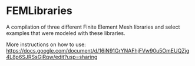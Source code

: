 # FEMLibraries
A compilation of three different Finite Element Mesh libraries and select examples that were modeled with these libraries.

More instructions on how to use:
https://docs.google.com/document/d/16iN91GrYNAFhjFVw90u5OmEUQZjg4L8p6SJRSsGjRqw/edit?usp=sharing
